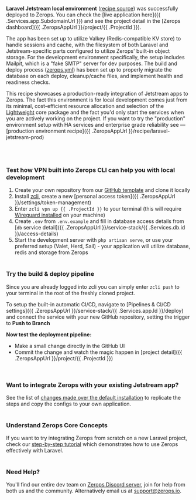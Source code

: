 [//]: # (Your Zerops recipe {{ .Recipe.Name }} is live! What next?)

**Laravel Jetstream local environment** ([recipe source](https://github.com/zeropsio/recipe-laravel-jetstream)) was successfully deployed to Zerops. You can check the [live application here]({{ .Services.app.SubdomainUrl }}) and see the project detail in the [Zerops dashboard]({{ .ZeropsAppUrl }}/project/{{ .ProjectId }}).

The app has been set up to utilize Valkey (Redis-compatible KV store) to handle sessions and cache, with the filesystem of both Laravel and Jetstream-specific parts configured to utilize Zerops' built-in object storage. For the development environment specifically, the setup includes Mailpit, which is a "fake SMTP" server for dev purposes. The build and deploy process ([zerops.yml](https://github.com/zeropsio/recipe-laravel-jetstream/blob/main/zerops.yml)) has been set up to properly migrate the database on each deploy, cleanup/cache files, and implement health and readiness checks.

This recipe showcases a production-ready integration of Jetstream apps to Zerops. The fact this environment is for local development comes just from its minimal, cost-efficient resource allocation and selection of the [Lightweight](https://docs.zerops.io/features/pricing#understanding-projects) core package and the fact you'd only start the services when you are actively working on the project. If you want to try the "production" environment setup with HA services and enterprise grade reliability see — [production environment recipe]({{ .ZeropsAppUrl }}/recipe/laravel-jetstream-prod)

<br/><br/>

### Test how VPN built into Zerops CLI can help you with local development
1. Create your own repository from our [GitHub template](https://github.com/zeropsio/recipe-laravel-jetstream) and clone it locally
2. Install [zcli](https://docs.zerops.io/references/cli#get-started), create a new [personal access token]({{ .ZeropsAppUrl }}/settings/token-management)
3. Enter `zcli vpn up {{ .ProjectId }}` to your terminal (this will require [Wireguard installed](https://docs.zerops.io/references/vpn) on your machine)
4. Create `.env` from `.env.example` and fill in database access details from [`db` service detail]({{ .ZeropsAppUrl }}/service-stack/{{ .Services.db.id }}/access-details)
5. Start the development server with `php artisan serve`, or use your preferred setup (Valet, Herd, Sail) - your application will utilize database, redis and storage from Zerops
<br/><br/>

### Try the build & deploy pipeline
Since you are already logged into zcli you can simply enter `zcli push` to your terminal in the root of the freshly cloned project.

To setup the built-in automatic CI/CD, navigate to [Pipelines & CI/CD settings]({{ .ZeropsAppUrl }}/service-stack/{{ .Services.app.Id }}/deploy) and connect the service with your new GitHub repository, setting the trigger to **Push to Branch**

**Now test the deployment pipeline:**

- Make a small change directly in the GitHub UI
- Commit the change and watch the magic happen in [project detail]({{ .ZeropsAppUrl }}/project/{{ .ProjectId }})

<br/>

### Want to integrate Zerops with your existing Jetstream app?
See the list of [changes made over the default installation](https://github.com/zeropsio/recipe-laravel-jetstream/blob/main/README.md#changes-made-over-the-default-installation) to replicate the steps and copy the configs to your own application.
<br /><br />

### Understand Zerops Core Concepts
If you want to try integrating Zerops from scratch on a new Laravel project, check our [step-by-step tutorial](https://docs.zerops.io/frameworks/laravel/introduction) which demonstrates how to use Zerops effectively with Laravel.
<br /><br />

### Need Help?
You'll find our entire dev team on [Zerops Discord server](https://discord.gg/zeropsio), join for help from both us and the community. Alternatively email us at support@zerops.io.
